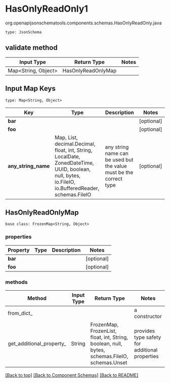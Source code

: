 # HasOnlyReadOnly1
org.openapijsonschematools.components.schemas.HasOnlyReadOnly.java
```
type: JsonSchema
```

## validate method
| Input Type | Return Type | Notes |
| ---------- | ----------- | ----- |
| Map<String, Object> | HasOnlyReadOnlyMap | |

## Input Map Keys
```
type: Map<String, Object>
```
Key | Type |  Description | Notes
------------ | ------------- | ------------- | -------------
**bar** |  |  | [optional]
**foo** |  |  | [optional]
**any_string_name** | Map, List, decimal.Decimal, float, int, String, LocalDate, ZonedDateTime, UUID, boolean, null, bytes, io.FileIO, io.BufferedReader, schemas.FileIO | any string name can be used but the value must be the correct type | [optional]

## HasOnlyReadOnlyMap
```
base class: FrozenMap<String, Object>
```

### properties
Property | Type | Description | Notes
-------- | ---- | ----------- | -----
**bar** |  |  | [optional]
**foo** |  |  | [optional]

### methods
Method | Input Type | Return Type | Notes
------ | ---------- | ----------- | ------
from_dict_ |  |  | a constructor
get_additional_property_ | String | FrozenMap, FrozenList, float, int, String, boolean, null, bytes, schemas.FileIO, schemas.Unset | provides type safety for additional properties

[[Back to top]](#top) [[Back to Component Schemas]](../../../README.md#Component-Schemas) [[Back to README]](../../../README.md)
